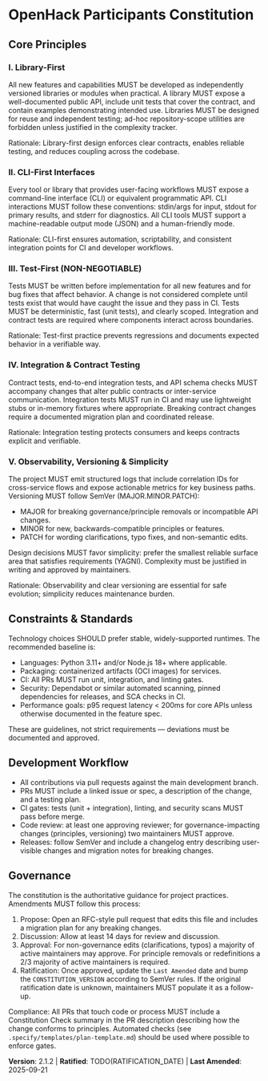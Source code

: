 <!--
Sync Impact Report

- Version change: 2.1.1 -> 2.1.2
- Modified principles: Defined and clarified all principle sections (1..5)
- Added sections: `Constraints & Standards`, `Development Workflow`
- Removed sections: none
- Templates checked:
	- .specify/templates/plan-template.md -> ✅ updated (version string)
	- .specify/templates/spec-template.md  -> ✅ checked (no changes required)
	- .specify/templates/tasks-template.md -> ✅ checked (no changes required)
	- .specify/templates/agent-file-template.md -> ✅ checked (no changes required)
- Follow-up TODOs:
	- TODO(RATIFICATION_DATE): Original ratification date unknown — maintainers must fill.
	- Manual review: agent-specific guidance files (CLAUDE.md / copilot instructions) if present.
-->

# OpenHack Participants Constitution

## Core Principles

### I. Library-First

All new features and capabilities MUST be developed as independently
versioned libraries or modules when practical. A library MUST expose a
well-documented public API, include unit tests that cover the contract,
and contain examples demonstrating intended use. Libraries MUST be
designed for reuse and independent testing; ad-hoc repository-scope
utilities are forbidden unless justified in the complexity tracker.

Rationale: Library-first design enforces clear contracts, enables
reliable testing, and reduces coupling across the codebase.

### II. CLI-First Interfaces

Every tool or library that provides user-facing workflows MUST expose a
command-line interface (CLI) or equivalent programmatic API. CLI
interactions MUST follow these conventions: stdin/args for input,
stdout for primary results, and stderr for diagnostics. All CLI tools
MUST support a machine-readable output mode (JSON) and a human-friendly
mode.

Rationale: CLI-first ensures automation, scriptability, and consistent
integration points for CI and developer workflows.

### III. Test-First (NON-NEGOTIABLE)

Tests MUST be written before implementation for all new features and
for bug fixes that affect behavior. A change is not considered
complete until tests exist that would have caught the issue and they
pass in CI. Tests MUST be deterministic, fast (unit tests), and
clearly scoped. Integration and contract tests are required where
components interact across boundaries.

Rationale: Test-first practice prevents regressions and documents
expected behavior in a verifiable way.

### IV. Integration & Contract Testing

Contract tests, end-to-end integration tests, and API schema checks
MUST accompany changes that alter public contracts or inter-service
communication. Integration tests MUST run in CI and may use lightweight
stubs or in-memory fixtures where appropriate. Breaking contract
changes require a documented migration plan and coordinated release.

Rationale: Integration testing protects consumers and keeps contracts
explicit and verifiable.

### V. Observability, Versioning & Simplicity

The project MUST emit structured logs that include correlation IDs for
cross-service flows and expose actionable metrics for key business
paths. Versioning MUST follow SemVer (MAJOR.MINOR.PATCH):

- MAJOR for breaking governance/principle removals or incompatible API
  changes.
- MINOR for new, backwards-compatible principles or features.
- PATCH for wording clarifications, typo fixes, and non-semantic edits.

Design decisions MUST favor simplicity: prefer the smallest reliable
surface area that satisfies requirements (YAGNI). Complexity must be
justified in writing and approved by maintainers.

Rationale: Observability and clear versioning are essential for safe
evolution; simplicity reduces maintenance burden.

## Constraints & Standards

Technology choices SHOULD prefer stable, widely-supported runtimes. The
recommended baseline is:

- Languages: Python 3.11+ and/or Node.js 18+ where applicable.
- Packaging: containerized artifacts (OCI images) for services.
- CI: All PRs MUST run unit, integration, and linting gates.
- Security: Dependabot or similar automated scanning, pinned
  dependencies for releases, and SCA checks in CI.
- Performance goals: p95 request latency < 200ms for core APIs unless
  otherwise documented in the feature spec.

These are guidelines, not strict requirements — deviations must be
documented and approved.

## Development Workflow

- All contributions via pull requests against the main development
  branch.
- PRs MUST include a linked issue or spec, a description of the
  change, and a testing plan.
- CI gates: tests (unit + integration), linting, and security scans
  MUST pass before merge.
- Code review: at least one approving reviewer; for governance-impacting
  changes (principles, versioning) two maintainers MUST approve.
- Releases: follow SemVer and include a changelog entry describing
  user-visible changes and migration notes for breaking changes.

## Governance

The constitution is the authoritative guidance for project practices.
Amendments MUST follow this process:

1. Propose: Open an RFC-style pull request that edits this file and
   includes a migration plan for any breaking changes.
2. Discussion: Allow at least 14 days for review and discussion.
3. Approval: For non-governance edits (clarifications, typos) a
   majority of active maintainers may approve. For principle removals
   or redefinitions a 2/3 majority of active maintainers is required.
4. Ratification: Once approved, update the `Last Amended` date and
   bump the `CONSTITUTION_VERSION` according to SemVer rules. If the
   original ratification date is unknown, maintainers MUST populate it
   as a follow-up.

Compliance: All PRs that touch code or process MUST include a
Constitution Check summary in the PR description describing how the
change conforms to principles. Automated checks (see
`.specify/templates/plan-template.md`) should be used where possible
to enforce gates.

**Version**: 2.1.2 | **Ratified**: TODO(RATIFICATION_DATE) | **Last Amended**: 2025-09-21
